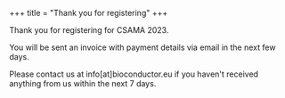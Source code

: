+++
title = "Thank you for registering"
+++

Thank you for registering for CSAMA 2023.

You will be sent an invoice with payment details via email in the next few days.  

Please contact us at info[at]bioconductor.eu if you haven't received anything from us within the next 7 days.
